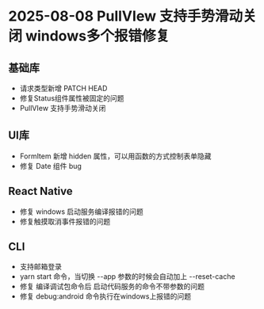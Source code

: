 
# 2025-08-08 PullVIew 支持手势滑动关闭 windows多个报错修复

## 基础库

- 请求类型新增 PATCH HEAD
- 修复Status组件属性被固定的问题
- PullVIew 支持手势滑动关闭

## UI库
- FormItem 新增 hidden 属性，可以用函数的方式控制表单隐藏
- 修复 Date 组件 bug

## React Native

- 修复 windows 启动服务编译报错的问题
- 修复触摸取消事件报错的问题

## CLI

- 支持邮箱登录
- yarn start 命令，当切换 --app 参数的时候会自动加上 --reset-cache
- 修复 编译调试包命令后 启动代码服务的命令不带参数的问题
- 修复 debug:android 命令执行在windows上报错的问题